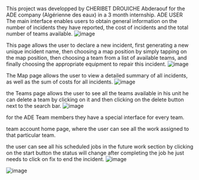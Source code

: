 This project was developped by CHERIBET DROUICHE Abderaouf for the ADE company (Algérienne des eaux) in a 3 month internship.
ADE USER
The main interface enables users to obtain general information on the number of incidents they have reported, the cost of incidents and the total number of teams available.
![image](https://github.com/Raouf878/projetade/assets/110544598/4233dcee-c3ff-4af0-aac5-1fed3264b207)

This page allows the user to declare a new incident, first generating a new unique incident name, then choosing a map position by simply tapping on the map position, then choosing a team from a list of available teams, and finally choosing the appropriate equipment to repair this incident.
![image](https://github.com/Raouf878/projetade/assets/110544598/54d28184-48fa-4570-a471-80b2e177e9ac)


The Map page allows the user to view a detailed summary of all incidents, as well as the sum of costs for all incidents.
![image](https://github.com/Raouf878/projetade/assets/110544598/fdf6d3cd-e324-4d52-b190-231d2c453812)


the Teams page allows the user to see all the teams available in his unit he can delete a team by clicking on it and then clicking on the delete button next to the search bar.
![image](https://github.com/Raouf878/projetade/assets/110544598/6258be24-633f-4a5a-953f-78b4c8397955)

for the ADE Team members they have a special interface for every team.

team account home page, where the user can see all the work assigned to that particular team.


the user can see all his scheduled jobs in the future work  section by clicking on the start button the status will change after completing the job he just needs to click on fix to end the incident.
![image](https://github.com/Raouf878/projetade/assets/110544598/428f5447-8e7f-4139-85b9-0ba70424e8c8)

![image](https://github.com/Raouf878/projetade/assets/110544598/7e8e14fb-923a-4bde-9075-ddd7b13248d5)






